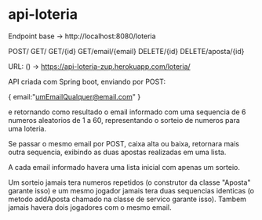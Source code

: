 # api-loteria


Endpoint base -> http://localhost:8080/loteria

POST/
GET/
GET/{id}
GET/email/{email}
DELETE/{id}
DELETE/aposta/{id}

URL: () -> https://api-loteria-zup.herokuapp.com/loteria/


API criada com Spring boot, enviando por POST: 

{ 
  email:"umEmailQualquer@email.com" 
} 

e retornando como resultado o email informado com uma sequencia de 6 numeros aleatorios de 1 a 60, representando o sorteio de numeros para uma loteria.

Se passar o mesmo email por POST, caixa alta ou baixa, retornara mais outra sequencia, exibindo as duas apostas realizadas em uma lista.

A cada email informado havera uma lista inicial com apenas um sorteio.

Um sorteio jamais tera numeros repetidos (o construtor da classe "Aposta" garante isso) e um mesmo jogador jamais tera duas sequencias identicas (o metodo addAposta chamado na classe de servico garante isso). Tambem jamais havera dois jogadores com o mesmo email.
